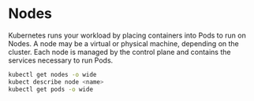 # Nodes

Kubernetes runs your workload by placing containers into Pods to run on Nodes. A node may be a virtual or physical machine, depending on the cluster. Each node is managed by the control plane and contains the services necessary to run Pods.


```sh
kubectl get nodes -o wide
kubect describe node <name>
kubectl get pods -o wide

```